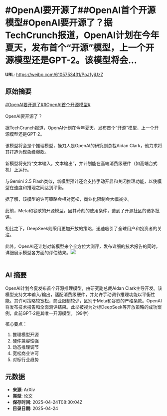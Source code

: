 # #OpenAI要开源了##OpenAI首个开源模型#OpenAI要开源了？据TechCrunch报道，OpenAI计划在今年夏天，发布首个“开源”模型，上一个开源模型还是GPT-2。该模型将会...

**URL**: https://weibo.com/6105753431/PoJ1yjUzZ

## 原始摘要

<a href="https://m.weibo.cn/search?containerid=231522type%3D1%26t%3D10%26q%3D%23OpenAI%E8%A6%81%E5%BC%80%E6%BA%90%E4%BA%86%23&amp;extparam=%23OpenAI%E8%A6%81%E5%BC%80%E6%BA%90%E4%BA%86%23" data-hide=""><span class="surl-text">#OpenAI要开源了#</span></a><a href="https://m.weibo.cn/search?containerid=231522type%3D1%26t%3D10%26q%3D%23OpenAI%E9%A6%96%E4%B8%AA%E5%BC%80%E6%BA%90%E6%A8%A1%E5%9E%8B%23&amp;extparam=%23OpenAI%E9%A6%96%E4%B8%AA%E5%BC%80%E6%BA%90%E6%A8%A1%E5%9E%8B%23" data-hide=""><span class="surl-text">#OpenAI首个开源模型#</span></a><br><br>OpenAI要开源了？<br><br>据TechCrunch报道，OpenAI计划在今年夏天，发布首个“开源”模型，上一个开源模型还是GPT-2。<br><br>该模型将会是个推理模型，操刀人是OpenAI的研究副总裁Aidan Clark，他力求将其打造为现象级爆款。<br><br>新模型将支持“文本输入，文本输出”，并计划能在高端消费级硬件（如高端台式机）上运行。<br><br>与Gemini 2.5 Flash类似，新模型预计还会支持手动开启和关闭推理功能，以使模型在速度和推理之间达到平衡。<br><br>据了解，该模型的许可策略会相对宽松，商业化限制会大幅减少。<br><br>此前，Meta和谷歌的开源模型，因其苛刻的使用条件，遭到了开源社区的诸多批评。<br><br>相比之下，DeepSeek则采用更加开放的策略，迅速吸引了全球用户和投资者的关注。 <br><br>此外，OpenAI还计划对新模型来个全方位大测评，发布详细的技术报告的同时，详细展示模型各方面的评估结果。<img style="" src="https://tvax1.sinaimg.cn/large/006Fd7o3gy1i0rr9i94cnj31kw11y7wh.jpg" referrerpolicy="no-referrer"><br><br>

## AI 摘要

OpenAI计划今夏发布首个开源推理模型，由研究副总裁Aidan Clark主导开发。该模型支持文本输入/输出，适配消费级硬件，并允许手动调节推理功能以平衡性能。其许可策略较宽松，商业限制较少，区别于Meta和谷歌的严格条款。OpenAI将发布技术报告和全面测评结果。此举被视为对标DeepSeek等开放策略的成功案例，此前GPT-2是其唯一开源模型。（99字）  

核心要点：  
1. 推理模型开源  
2. 硬件兼容性强  
3. 动态推理调节  
4. 宽松商业许可  
5. 对标行业趋势

## 元数据

- **来源**: ArXiv
- **类型**: 论文
- **保存时间**: 2025-04-24T08:30:04Z
- **目录日期**: 2025-04-24
